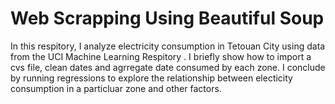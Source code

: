 # Web Scrapping Using Beautiful Soup 

In this respitory, I analyze electricity consumption in Tetouan City using data from the UCI Machine Learning Respitory . I briefly show how to import a cvs file, clean dates and agrregate date consumed by each zone. I conclude by running regressions to explore the relationship between electicity consumption in a particluar zone and other factors.
